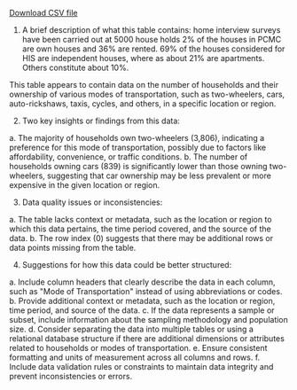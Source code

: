 













[Download CSV file](CMP_page80_table1.csv)

1. A brief description of what this table contains:
home interview surveys have been carried out at 5000 house holds
2% of the houses in PCMC are own houses and 36% are rented.
69% of the houses considered for HIS are independent houses,
where as about 21% are apartments. Others constitute about 10%.

This table appears to contain data on the number of households and their ownership of various modes of transportation, such as two-wheelers, cars, auto-rickshaws, taxis, cycles, and others, in a specific location or region.

2. Two key insights or findings from this data:

a. The majority of households own two-wheelers (3,806), indicating a preference for this mode of transportation, possibly due to factors like affordability, convenience, or traffic conditions.
b. The number of households owning cars (839) is significantly lower than those owning two-wheelers, suggesting that car ownership may be less prevalent or more expensive in the given location or region.

3. Data quality issues or inconsistencies:

a. The table lacks context or metadata, such as the location or region to which this data pertains, the time period covered, and the source of the data.
b. The row index (0) suggests that there may be additional rows or data points missing from the table.

4. Suggestions for how this data could be better structured:

a. Include column headers that clearly describe the data in each column, such as "Mode of Transportation" instead of using abbreviations or codes.
b. Provide additional context or metadata, such as the location or region, time period, and source of the data.
c. If the data represents a sample or subset, include information about the sampling methodology and population size.
d. Consider separating the data into multiple tables or using a relational database structure if there are additional dimensions or attributes related to households or modes of transportation.
e. Ensure consistent formatting and units of measurement across all columns and rows.
f. Include data validation rules or constraints to maintain data integrity and prevent inconsistencies or errors.